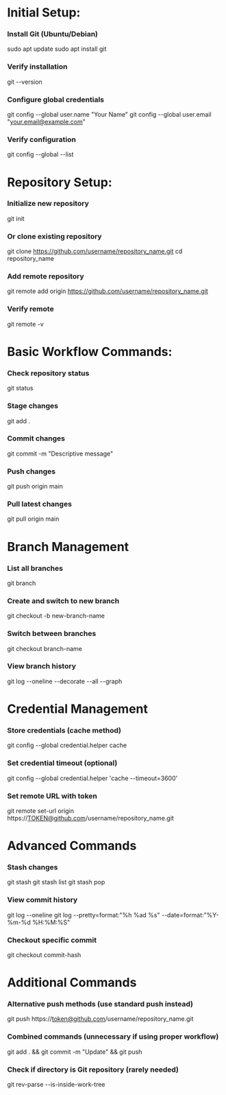 # Initial Setup:

### Install Git (Ubuntu/Debian)
sudo apt update
sudo apt install git

### Verify installation
git --version

### Configure global credentials
git config --global user.name "Your Name"
git config --global user.email "your.email@example.com"

### Verify configuration
git config --global --list

# Repository Setup:

### Initialize new repository
git init

### Or clone existing repository
git clone https://github.com/username/repository_name.git
cd repository_name

### Add remote repository
git remote add origin https://github.com/username/repository_name.git

### Verify remote
git remote -v

# Basic Workflow Commands:

### Check repository status
git status

### Stage changes
git add .

### Commit changes
git commit -m "Descriptive message"

### Push changes
git push origin main

### Pull latest changes
git pull origin main

# Branch Management

### List all branches
git branch

### Create and switch to new branch
git checkout -b new-branch-name

### Switch between branches
git checkout branch-name

### View branch history
git log --oneline --decorate --all --graph

# Credential Management

### Store credentials (cache method)
git config --global credential.helper cache

### Set credential timeout (optional)
git config --global credential.helper 'cache --timeout=3600'

### Set remote URL with token
git remote set-url origin https://TOKEN@github.com/username/repository_name.git

# Advanced Commands

### Stash changes
git stash
git stash list
git stash pop

### View commit history
git log --oneline
git log --pretty=format:"%h %ad %s" --date=format:"%Y-%m-%d %H:%M:%S"

### Checkout specific commit
git checkout commit-hash

# Additional Commands

### Alternative push methods (use standard push instead)
git push https://token@github.com/username/repository_name.git

### Combined commands (unnecessary if using proper workflow)
git add . && git commit -m "Update" && git push

### Check if directory is Git repository (rarely needed)
git rev-parse --is-inside-work-tree


